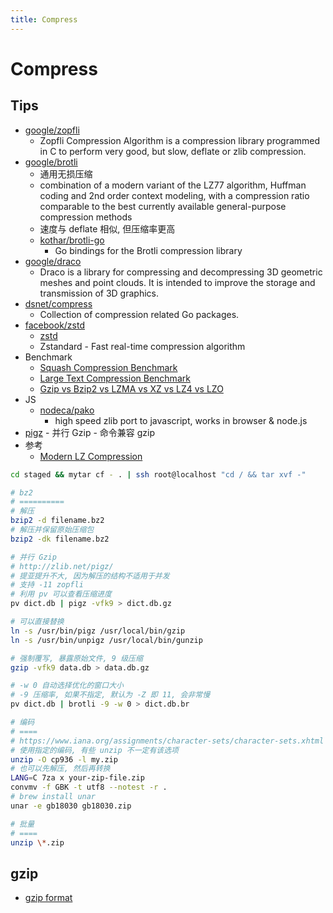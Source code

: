 ```yaml
---
title: Compress
---
```


# Compress

## Tips

- [google/zopfli](https://github.com/google/zopfli)
  - Zopfli Compression Algorithm is a compression library programmed in C to perform very good, but slow, deflate or zlib compression.
- [google/brotli](https://github.com/google/brotli)
  - 通用无损压缩
  - combination of a modern variant of the LZ77 algorithm, Huffman coding and 2nd order context modeling, with a compression ratio comparable to the best currently available general-purpose compression methods
  - 速度与 deflate 相似, 但压缩率更高
  - [kothar/brotli-go](https://github.com/kothar/brotli-go)
    - Go bindings for the Brotli compression library
- [google/draco](https://github.com/google/draco)
  - Draco is a library for compressing and decompressing 3D geometric meshes and point clouds. It is intended to improve the storage and transmission of 3D graphics.
- [dsnet/compress](https://github.com/dsnet/compress)
  - Collection of compression related Go packages.
- [facebook/zstd](https://github.com/facebook/zstd)
  - [zstd](http://facebook.github.io/zstd/)
  - Zstandard - Fast real-time compression algorithm
- Benchmark
  - [Squash Compression Benchmark](https://quixdb.github.io/squash-benchmark/)
  - [Large Text Compression Benchmark](http://mattmahoney.net/dc/text.html)
  - [Gzip vs Bzip2 vs LZMA vs XZ vs LZ4 vs LZO](https://catchchallenger.first-world.info/wiki/Quick_Benchmark:_Gzip_vs_Bzip2_vs_LZMA_vs_XZ_vs_LZ4_vs_LZO)
- JS
  - [nodeca/pako](https://github.com/nodeca/pako)
    - high speed zlib port to javascript, works in browser & node.js
- [pigz](https://zlib.net/pigz/) - 并行 Gzip - 命令兼容 gzip
- 参考
  - [Modern LZ Compression](https://glinscott.github.io/lz/index.html)

```bash
cd staged && mytar cf - . | ssh root@localhost "cd / && tar xvf -"

# bz2
# ==========
# 解压
bzip2 -d filename.bz2
# 解压并保留原始压缩包
bzip2 -dk filename.bz2

# 并行 Gzip
# http://zlib.net/pigz/
# 提亚提升不大, 因为解压的结构不适用于并发
# 支持 -11 zopfli
# 利用 pv 可以查看压缩进度
pv dict.db | pigz -vfk9 > dict.db.gz

# 可以直接替换
ln -s /usr/bin/pigz /usr/local/bin/gzip
ln -s /usr/bin/unpigz /usr/local/bin/gunzip

# 强制覆写, 暴露原始文件, 9 级压缩
gzip -vfk9 data.db > data.db.gz

# -w 0 自动选择优化的窗口大小
# -9 压缩率, 如果不指定, 默认为 -Z 即 11, 会非常慢
pv dict.db | brotli -9 -w 0 > dict.db.br

# 编码
# ====
# https://www.iana.org/assignments/character-sets/character-sets.xhtml
# 使用指定的编码, 有些 unzip 不一定有该选项
unzip -O cp936 -l my.zip
# 也可以先解压, 然后再转换
LANG=C 7za x your-zip-file.zip
convmv -f GBK -t utf8 --notest -r .
# brew install unar
unar -e gb18030 gb18030.zip

# 批量
# ====
unzip \*.zip
```

## gzip

- [gzip format](http://www.onicos.com/staff/iz/formats/gzip.html)
